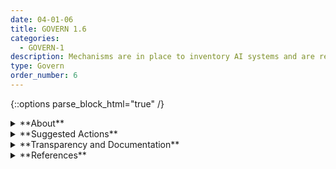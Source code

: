 ```yaml
---
date: 04-01-06
title: GOVERN 1.6
categories:
  - GOVERN-1
description: Mechanisms are in place to inventory AI systems and are resourced according to organizational risk priorities.
type: Govern
order_number: 6
---
```

{::options parse_block_html="true" /}


<details>
<summary markdown="span">**About**</summary>
<br>
An AI system inventory is an organized database of artifacts relating to an AI system or model. It may include system documentation, incident response plans, data dictionaries, links to implementation software or source code, names and contact information for relevant AI actors, or other information that may be helpful for model or system maintenance and incident response purposes. AI system inventories also enable a holistic view of organizational AI assets. A serviceable AI system inventory may allow for the quick resolution of:
- specific queries for single models, such as  “when was this model last refreshed?” 
- high-level queries across all models, such as, “how many models are currently deployed within our organization?” or “how many users are impacted by our models?” 

AI system inventories are a common element of traditional model risk management approaches and can provide technical, business and risk management benefits. Typically inventories capture all organizational models or systems, as partial inventories may not provide the value of a full inventory. 

</details>

<details>
<summary markdown="span">**Suggested Actions**</summary>
- Establish policies that define the creation and maintenance of AI system inventories. 
- Establish policies that define a specific individual or team that is responsible for maintaining the inventory. 
- Establish policies that define which models or systems are inventoried, with preference to inventorying all models or systems, or minimally, to high risk models or systems, or systems deployed in high-stakes settings.
- Establish policies that define model or system attributes to be inventoried, e.g, documentation, links to source code, incident response plans, data dictionaries, AI actor contact information.

</details>

<details>
<summary markdown="span">**Transparency and Documentation**</summary>
<br>
**Organizations can document the following:**
- Who is responsible for documenting and maintaining the AI system inventory details?
- What processes exist for data generation, acquisition/collection, ingestion, staging/storage, transformations, security, maintenance, and dissemination?
- Given the purpose of this AI, what is an appropriate interval for checking whether it is still accurate, unbiased, explainable, etc.? What are the checks for this model?
- What processes exist for data generation, acquisition/collection, ingestion, staging/storage, transformations, security, maintenance, and dissemination?

**AI Transparency Resources:**
- GAO-21-519SP: AI Accountability Framework for Federal Agencies & Other Entities. [URL](https://www.gao.gov/products/gao-21-519sp)
- Intel.gov: AI Ethics Framework for Intelligence Community - 2020. [URL](https://www.intelligence.gov/artificial-intelligence-ethics-framework-for-the-intelligence-community)

</details>

<details>
<summary markdown="span">**References**</summary>
<br>
“A risk-based integrity level schema”, in IEEE 1012, IEEE Standard for System, Software, and Hardware Verification and Validation. See Annex B. [URL](https://ieeexplore.ieee.org/stamp/stamp.jsp?arnumber=1488512)

Off. Comptroller Currency, Comptroller’s Handbook: Model Risk Management (Aug. 2021). See “Model Inventory,” pg. 26. [URL](https://www.occ.gov/publications-and-resources/publications/comptrollers-handbook/files/model-risk-management/index-model-risk-management.html) 

VertaAI, “ModelDB: An open-source system for Machine Learning model versioning, metadata, and experiment management.” Accessed Jan. 5, 2023. [URL](https://github.com/VertaAI/modeldb) 

</details>
